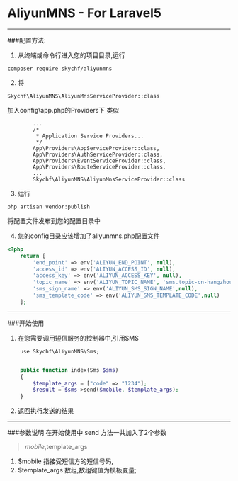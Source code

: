 # AliyunMNS - For Laravel5
---
###配置方法:
1. 从终端或命令行进入您的项目目录,运行
```
composer require skychf/aliyunmns
```
2. 将
```
Skychf\AliyunMNS\AliyunMnsServiceProvider::class
```
加入config\app.php的Providers下
类似
```
        ...
        /*
         * Application Service Providers...
         */
        App\Providers\AppServiceProvider::class,
        App\Providers\AuthServiceProvider::class,
        App\Providers\EventServiceProvider::class,
        App\Providers\RouteServiceProvider::class,
        ...
        Skychf\AliyunMNS\AliyunMnsServiceProvider::class

```
3. 运行
```
php artisan vendor:publish
```
将配置文件发布到您的配置目录中

4. 您的config目录应该增加了aliyunmns.php配置文件
```php
<?php
    return [
        'end_point' => env('ALIYUN_END_POINT', null),
        'access_id' => env('ALIYUN_ACCESS_ID', null),
        'access_key' => env('ALIYUN_ACCESS_KEY', null),
        'topic_name' => env('ALIYUN_TOPIC_NAME', 'sms.topic-cn-hangzhou'),
        'sms_sign_name' => env('ALIYUN_SMS_SIGN_NAME',null),
        'sms_template_code' => env('ALIYUN_SMS_TEMPLATE_CODE',null)
    ];
```

---
###开始使用
1. 在您需要调用短信服务的控制器中,引用SMS
```
    use Skychf\AliyunMNS\Sms;
```

```php

    public function index(Sms $sms)
    {
        $template_args = ["code" => "1234"];
        $result = $sms->send($mobile, $template_args);
    }

```
2. 返回执行发送的结果
---

###参数说明
在开始使用中 send 方法一共加入了2个参数
>$mobile,$template_args

1. $mobile 指接受短信方的短信号码,
2. $template_args 数组,数组键值为模板变量;